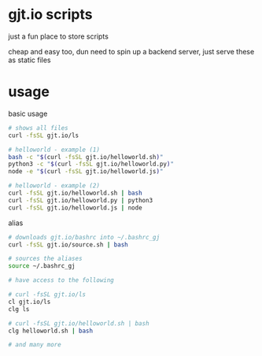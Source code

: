 # gjt.io scripts

just a fun place to store scripts

cheap and easy too, dun need to spin up a backend server, just serve these as static files

# usage

basic usage
```bash
# shows all files
curl -fsSL gjt.io/ls

# helloworld - example (1)
bash -c "$(curl -fsSL gjt.io/helloworld.sh)"
python3 -c "$(curl -fsSL gjt.io/helloworld.py)"
node -e "$(curl -fsSL gjt.io/helloworld.js)"

# helloworld - example (2)
curl -fsSL gjt.io/helloworld.sh | bash
curl -fsSL gjt.io/helloworld.py | python3
curl -fsSL gjt.io/helloworld.js | node
```

alias
```bash
# downloads gjt.io/bashrc into ~/.bashrc_gj
curl -fsSL gjt.io/source.sh | bash

# sources the aliases
source ~/.bashrc_gj

# have access to the following

# curl -fsSL gjt.io/ls
cl gjt.io/ls
clg ls

# curl -fsSL gjt.io/helloworld.sh | bash
clg helloworld.sh | bash

# and many more
```
